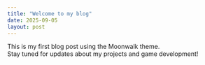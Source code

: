 ```yaml
---
title: "Welcome to my blog"
date: 2025-09-05
layout: post
---
```


This is my first blog post using the Moonwalk theme.  
Stay tuned for updates about my projects and game development!